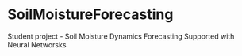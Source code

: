# SoilMoistureForecasting
Student project - Soil Moisture Dynamics Forecasting Supported with Neural Networsks
